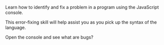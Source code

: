 Learn how to identify and fix a problem in a program using the JavaScript console. 

This error-fixing skill will help assist you as you pick up the syntax of the language.

Open the console and see what are bugs?